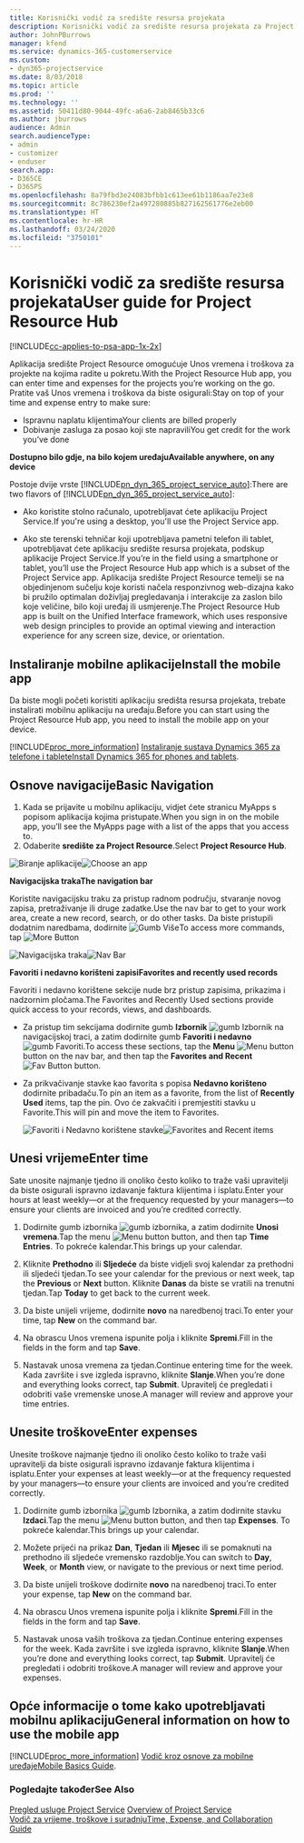 ```yaml
---
title: Korisnički vodič za središte resursa projekata
description: Korisnički vodič za središte resursa projekata za Project Service
author: JohnPBurrows
manager: kfend
ms.service: dynamics-365-customerservice
ms.custom:
- dyn365-projectservice
ms.date: 8/03/2018
ms.topic: article
ms.prod: ''
ms.technology: ''
ms.assetid: 50411d80-9044-49fc-a6a6-2ab8465b33c6
ms.author: jburrows
audience: Admin
search.audienceType:
- admin
- customizer
- enduser
search.app:
- D365CE
- D365PS
ms.openlocfilehash: 8a79fbd3e24083bfbb1c613ee61b1186aa7e23e8
ms.sourcegitcommit: 8c786230ef2a497280885b827162561776e2eb00
ms.translationtype: HT
ms.contentlocale: hr-HR
ms.lasthandoff: 03/24/2020
ms.locfileid: "3750101"
---
```

# <a name="user-guide-for-project-resource-hub"></a><span data-ttu-id="cc0cd-103">Korisnički vodič za središte resursa projekata</span><span class="sxs-lookup"><span data-stu-id="cc0cd-103">User guide for Project Resource Hub</span></span>

[!INCLUDE[cc-applies-to-psa-app-1x-2x](../includes/cc-applies-to-psa-app-1x-2x.md)]

<span data-ttu-id="cc0cd-104">Aplikacija središte Project Resource omogućuje Unos vremena i troškova za projekte na kojima radite u pokretu.</span><span class="sxs-lookup"><span data-stu-id="cc0cd-104">With the Project Resource Hub app, you can enter time and expenses for the projects you’re working on the go.</span></span> <span data-ttu-id="cc0cd-105">Pratite vaš Unos vremena i troškova da biste osigurali:</span><span class="sxs-lookup"><span data-stu-id="cc0cd-105">Stay on top of your time and expense entry to make sure:</span></span>

- <span data-ttu-id="cc0cd-106">Ispravnu naplatu klijentima</span><span class="sxs-lookup"><span data-stu-id="cc0cd-106">Your clients are billed properly</span></span>
- <span data-ttu-id="cc0cd-107">Dobivanje zasluga za posao koji ste napravili</span><span class="sxs-lookup"><span data-stu-id="cc0cd-107">You get credit for the work you’ve done</span></span>

<span data-ttu-id="cc0cd-108">**Dostupno bilo gdje, na bilo kojem uređaju**</span><span class="sxs-lookup"><span data-stu-id="cc0cd-108">**Available anywhere, on any device**</span></span>

<span data-ttu-id="cc0cd-109">Postoje dvije vrste [!INCLUDE[pn_dyn_365_project_service_auto](../includes/pn-dyn-365-project-service-auto.md)]:</span><span class="sxs-lookup"><span data-stu-id="cc0cd-109">There are two flavors of [!INCLUDE[pn_dyn_365_project_service_auto](../includes/pn-dyn-365-project-service-auto.md)]:</span></span> 

- <span data-ttu-id="cc0cd-110">Ako koristite stolno računalo, upotrebljavat ćete aplikaciju Project Service.</span><span class="sxs-lookup"><span data-stu-id="cc0cd-110">If you're using a desktop, you'll use the Project Service app.</span></span> 

- <span data-ttu-id="cc0cd-111">Ako ste terenski tehničar koji upotrebljava pametni telefon ili tablet, upotrebljavat ćete aplikaciju središte resursa projekata, podskup aplikacije Project Service.</span><span class="sxs-lookup"><span data-stu-id="cc0cd-111">If you’re in the field using a smartphone or tablet, you’ll use the Project Resource Hub app which is a subset of the Project Service  app.</span></span> <span data-ttu-id="cc0cd-112">Aplikacija središte Project Resource temelji se na objedinjenom sučelju koje koristi načela responzivnog web-dizajna kako bi pružilo optimalan doživljaj pregledavanja i interakcije za zaslon bilo koje veličine, bilo koji uređaj ili usmjerenje.</span><span class="sxs-lookup"><span data-stu-id="cc0cd-112">The Project Resource Hub app is built on the Unified Interface framework, which uses responsive web design principles to provide an optimal viewing and interaction experience for any screen size, device, or orientation.</span></span> 


## <a name="install-the-mobile-app"></a><span data-ttu-id="cc0cd-113">Instaliranje mobilne aplikacije</span><span class="sxs-lookup"><span data-stu-id="cc0cd-113">Install the mobile app</span></span>
<span data-ttu-id="cc0cd-114">Da biste mogli početi koristiti aplikaciju središta resursa projekata, trebate instalirati mobilnu aplikaciju na uređaju.</span><span class="sxs-lookup"><span data-stu-id="cc0cd-114">Before you can start using the Project Resource Hub app, you need to install the mobile app on your device.</span></span> 

[!INCLUDE[proc_more_information](../includes/proc-more-information.md)] <span data-ttu-id="cc0cd-115">[Instaliranje sustava Dynamics 365 za telefone i tablete](../mobile-app/install-dynamics-365-for-phones-and-tablets.md)</span><span class="sxs-lookup"><span data-stu-id="cc0cd-115">[Install Dynamics 365 for phones and tablets](../mobile-app/install-dynamics-365-for-phones-and-tablets.md).</span></span>

## <a name="basic-navigation"></a><span data-ttu-id="cc0cd-116">Osnove navigacije</span><span class="sxs-lookup"><span data-stu-id="cc0cd-116">Basic Navigation</span></span>
1.  <span data-ttu-id="cc0cd-117">Kada se prijavite u mobilnu aplikaciju, vidjet ćete stranicu MyApps s popisom aplikacija kojima pristupate.</span><span class="sxs-lookup"><span data-stu-id="cc0cd-117">When you sign in on the mobile app, you’ll see the MyApps page with a list of the apps that you access to.</span></span> 
2.  <span data-ttu-id="cc0cd-118">Odaberite **središte za Project Resource**.</span><span class="sxs-lookup"><span data-stu-id="cc0cd-118">Select **Project Resource Hub**.</span></span>

<span data-ttu-id="cc0cd-119">![Biranje aplikacije](media/chooseApp_1.png "Biranje aplikacije")</span><span class="sxs-lookup"><span data-stu-id="cc0cd-119">![Choose an app](media/chooseApp_1.png "Choose an app")</span></span>

<span data-ttu-id="cc0cd-120">**Navigacijska traka**</span><span class="sxs-lookup"><span data-stu-id="cc0cd-120">**The navigation bar**</span></span>

<span data-ttu-id="cc0cd-121">Koristite navigacijsku traku za pristup radnom području, stvaranje novog zapisa, pretraživanje ili druge zadatke.</span><span class="sxs-lookup"><span data-stu-id="cc0cd-121">Use the nav bar to get to your work area, create a new record, search, or do other tasks.</span></span> <span data-ttu-id="cc0cd-122">Da biste pristupili dodatnim naredbama, dodirnite ![Gumb Više](media/MoreButton.png "Gumb Više")</span><span class="sxs-lookup"><span data-stu-id="cc0cd-122">To access more commands, tap ![More Button](media/MoreButton.png "More Button")</span></span>

<span data-ttu-id="cc0cd-123">![Navigacijska traka](media/NavBar_2.png "Navigacijska traka")</span><span class="sxs-lookup"><span data-stu-id="cc0cd-123">![Nav Bar](media/NavBar_2.png "Nav Bar")</span></span>

<span data-ttu-id="cc0cd-124">**Favoriti i nedavno korišteni zapisi**</span><span class="sxs-lookup"><span data-stu-id="cc0cd-124">**Favorites and recently used records**</span></span>

<span data-ttu-id="cc0cd-125">Favoriti i nedavno korištene sekcije nude brz pristup zapisima, prikazima i nadzornim pločama.</span><span class="sxs-lookup"><span data-stu-id="cc0cd-125">The Favorites and Recently Used sections provide quick access to your records, views, and dashboards.</span></span> 

- <span data-ttu-id="cc0cd-126">Za pristup tim sekcijama dodirnite gumb **Izbornik** ![gumb Izbornik](media/MenuButton.png "Gumb izbornika") na navigacijskoj traci, a zatim dodirnite gumb **Favoriti i nedavno** ![gumb Favoriti](media/FavButton.png "Gumb Favoriti").</span><span class="sxs-lookup"><span data-stu-id="cc0cd-126">To access these sections, tap the **Menu** ![Menu button](media/MenuButton.png "Menu button") button on the nav bar, and then tap the **Favorites and Recent** ![Fav Button](media/FavButton.png "Fav Button") button.</span></span>

- <span data-ttu-id="cc0cd-127">Za prikvačivanje stavke kao favorita s popisa **Nedavno korišteno** dodirnite pribadaču.</span><span class="sxs-lookup"><span data-stu-id="cc0cd-127">To pin an item as a favorite, from the list of **Recently Used** items, tap the pin.</span></span> <span data-ttu-id="cc0cd-128">Ovo će zakvačiti i premjestiti stavku u Favorite.</span><span class="sxs-lookup"><span data-stu-id="cc0cd-128">This will pin and move the item to Favorites.</span></span>

  <span data-ttu-id="cc0cd-129">![Favoriti i Nedavno korištene stavke](media/Favs_3.png "Favoriti i Nedavno korištene stavke")</span><span class="sxs-lookup"><span data-stu-id="cc0cd-129">![Favorites and Recent items](media/Favs_3.png "Favorites and Recent items")</span></span>
 
## <a name="enter-time"></a><span data-ttu-id="cc0cd-130">Unesi vrijeme</span><span class="sxs-lookup"><span data-stu-id="cc0cd-130">Enter time</span></span>
<span data-ttu-id="cc0cd-131">Sate unosite najmanje tjedno ili onoliko često koliko to traže vaši upravitelji da biste osigurali ispravno izdavanje faktura klijentima i isplatu.</span><span class="sxs-lookup"><span data-stu-id="cc0cd-131">Enter your hours at least weekly—or at the frequency requested by your managers—to ensure your clients are invoiced and you’re credited correctly.</span></span>

1. <span data-ttu-id="cc0cd-132">Dodirnite gumb izbornika ![gumb izbornika](media/MenuButton.png "Gumb izbornika"), a zatim dodirnite **Unosi vremena**.</span><span class="sxs-lookup"><span data-stu-id="cc0cd-132">Tap the menu ![Menu button](media/MenuButton.png "Menu button") button, and then tap **Time Entries**.</span></span> <span data-ttu-id="cc0cd-133">To pokreće kalendar.</span><span class="sxs-lookup"><span data-stu-id="cc0cd-133">This brings up your calendar.</span></span>

2. <span data-ttu-id="cc0cd-134">Kliknite **Prethodno** ili **Sljedeće** da biste vidjeli svoj kalendar za prethodni ili sljedeći tjedan.</span><span class="sxs-lookup"><span data-stu-id="cc0cd-134">To see your calendar for the previous or next week, tap the **Previous** or **Next** button.</span></span> <span data-ttu-id="cc0cd-135">Kliknite **Danas** da biste se vratili na trenutni tjedan.</span><span class="sxs-lookup"><span data-stu-id="cc0cd-135">Tap **Today** to get back to the current week.</span></span>

3. <span data-ttu-id="cc0cd-136">Da biste unijeli vrijeme, dodirnite **novo** na naredbenoj traci.</span><span class="sxs-lookup"><span data-stu-id="cc0cd-136">To enter your time, tap **New** on the command bar.</span></span> 

4. <span data-ttu-id="cc0cd-137">Na obrascu Unos vremena ispunite polja i kliknite **Spremi**.</span><span class="sxs-lookup"><span data-stu-id="cc0cd-137">Fill in the fields in the form and tap **Save**.</span></span>

5. <span data-ttu-id="cc0cd-138">Nastavak unosa vremena za tjedan.</span><span class="sxs-lookup"><span data-stu-id="cc0cd-138">Continue entering time for the week.</span></span> <span data-ttu-id="cc0cd-139">Kada završite i sve izgleda ispravno, kliknite **Slanje**.</span><span class="sxs-lookup"><span data-stu-id="cc0cd-139">When you’re done and everything looks correct, tap **Submit**.</span></span> <span data-ttu-id="cc0cd-140">Upravitelj će pregledati i odobriti vaše vremenske unose.</span><span class="sxs-lookup"><span data-stu-id="cc0cd-140">A manager will review and approve your time entries.</span></span>

## <a name="enter-expenses"></a><span data-ttu-id="cc0cd-141">Unesite troškove</span><span class="sxs-lookup"><span data-stu-id="cc0cd-141">Enter expenses</span></span> 
<span data-ttu-id="cc0cd-142">Unesite troškove najmanje tjedno ili onoliko često koliko to traže vaši upravitelji da biste osigurali ispravno izdavanje faktura klijentima i isplatu.</span><span class="sxs-lookup"><span data-stu-id="cc0cd-142">Enter your expenses at least weekly—or at the frequency requested by your managers—to ensure your clients are invoiced and you’re credited correctly.</span></span>

1. <span data-ttu-id="cc0cd-143">Dodirnite gumb izbornika ![gumb Izbornika](media/MenuButton.png "Gumb izbornika"), a zatim dodirnite stavku **Izdaci**.</span><span class="sxs-lookup"><span data-stu-id="cc0cd-143">Tap the menu ![Menu button](media/MenuButton.png "Menu button") button, and then tap **Expenses**.</span></span> <span data-ttu-id="cc0cd-144">To pokreće kalendar.</span><span class="sxs-lookup"><span data-stu-id="cc0cd-144">This brings up your calendar.</span></span>

2. <span data-ttu-id="cc0cd-145">Možete prijeći na prikaz **Dan**, **Tjedan** ili **Mjesec** ili se pomaknuti na prethodno ili sljedeće vremensko razdoblje.</span><span class="sxs-lookup"><span data-stu-id="cc0cd-145">You can switch to **Day**, **Week**, or **Month** view, or navigate to the previous or next time period.</span></span> 

3. <span data-ttu-id="cc0cd-146">Da biste unijeli troškove dodirnite **novo** na naredbenoj traci.</span><span class="sxs-lookup"><span data-stu-id="cc0cd-146">To enter your expense, tap **New** on the command bar.</span></span> 

4. <span data-ttu-id="cc0cd-147">Na obrascu Unos vremena ispunite polja i kliknite **Spremi**.</span><span class="sxs-lookup"><span data-stu-id="cc0cd-147">Fill in the fields in the form and tap **Save**.</span></span>

5. <span data-ttu-id="cc0cd-148">Nastavak unosa vaših troškova za tjedan.</span><span class="sxs-lookup"><span data-stu-id="cc0cd-148">Continue entering expenses for the week.</span></span> <span data-ttu-id="cc0cd-149">Kada završite i sve izgleda ispravno, kliknite **Slanje**.</span><span class="sxs-lookup"><span data-stu-id="cc0cd-149">When you’re done and everything looks correct, tap **Submit**.</span></span> <span data-ttu-id="cc0cd-150">Upravitelj će pregledati i odobriti troškove.</span><span class="sxs-lookup"><span data-stu-id="cc0cd-150">A manager will review and approve your expenses.</span></span>

## <a name="general-information-on-how-to-use-the-mobile-app"></a><span data-ttu-id="cc0cd-151">Opće informacije o tome kako upotrebljavati mobilnu aplikaciju</span><span class="sxs-lookup"><span data-stu-id="cc0cd-151">General information on how to use the mobile app</span></span> 
[!INCLUDE[proc_more_information](../includes/proc-more-information.md)] <span data-ttu-id="cc0cd-152">[Vodič kroz osnove za mobilne uređaje](../mobile-app/dynamics-365-phones-tablets-users-guide.md)</span><span class="sxs-lookup"><span data-stu-id="cc0cd-152">[Mobile Basics Guide](../mobile-app/dynamics-365-phones-tablets-users-guide.md).</span></span>

### <a name="see-also"></a><span data-ttu-id="cc0cd-153">Pogledajte također</span><span class="sxs-lookup"><span data-stu-id="cc0cd-153">See Also</span></span>  
 <span data-ttu-id="cc0cd-154">[Pregled usluge Project Service](../project-service/overview.md) </span><span class="sxs-lookup"><span data-stu-id="cc0cd-154">[Overview of Project Service](../project-service/overview.md) </span></span>  
 [<span data-ttu-id="cc0cd-155">Vodič za vrijeme, troškove i suradnju</span><span class="sxs-lookup"><span data-stu-id="cc0cd-155">Time, Expense, and Collaboration Guide</span></span>](../project-service/time-expense-collaboration-guide.md)   
 
